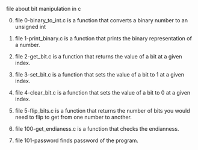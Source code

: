 file about bit manipulation in c

0. file 0-binary_to_int.c is a function that converts a binary number to an unsigned int

1. file 1-print_binary.c is a function that prints the binary representation of a number.

2. file 2-get_bit.c is a function that returns the value of a bit at a given index.

3. file 3-set_bit.c is a function that sets the value of a bit to 1 at a given index.

4. file 4-clear_bit.c is a function that sets the value of a bit to 0 at a given index.

5. file  5-flip_bits.c is a function that returns the number of bits you would need to flip to get from one number to another.

100. file 100-get_endianess.c is a function that checks the endianness.

101. file 101-password finds password of the program.
